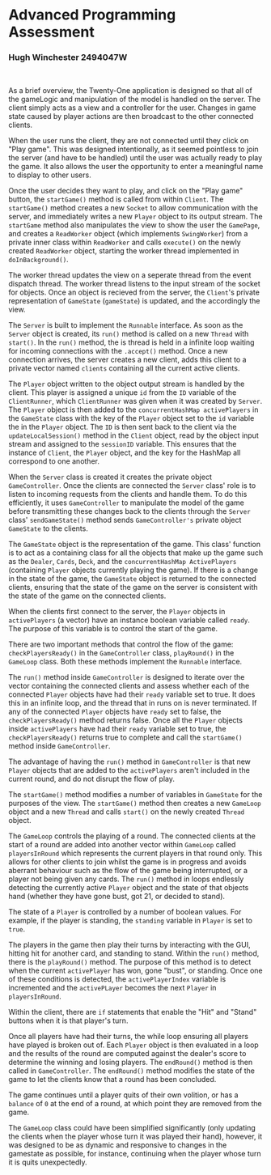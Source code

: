 # Advanced Programming Assessment
### Hugh Winchester 2494047W
<br>

As a brief overview, the Twenty-One application is designed so that all of the gameLogic and manipulation of the model is handled on the server. The client simply acts as a view and a controller for the user. Changes in game state caused by player actions are then broadcast to the other connected clients. 

When the user runs the client, they are not connected until they click on "Play game". This was designed intentionally, as it seemed pointless to join the server (and have to be handled) until the user was actually ready to play the game. It also allows the user the opportunity to enter a meaningful name to display to other users. 


Once the user decides they want to play, and click on the "Play game" button, the `startGame()` method is called from within `Client`. The `startGame()` method creates a new `Socket` to allow communication with the server, and immediately writes a new `Player` object to its output stream.  The `startGame` method also manipulates the view to show the user the `GamePage`, and creates a `ReadWorker` object (which implements `SwingWorker`) from a private inner class within `ReadWorker` and calls `execute()` on the newly created `ReadWorker` object, starting the worker thread implemented in `doInBackground()`. 

The worker thread updates the view on a seperate thread from the event dispatch thread. The worker thread listens to the input stream of the socket for objects. Once an object is recieved from the server, the `Client`'s private representation of `GameState` (`gameState`) is updated, and the accordingly the view. 

The `Server` is built to implement the `Runnable` interface. As soon as the `Server` object is created, its `run()` method is called on a new `Thread` with `start()`. In the `run()` method, the is thread is held in a infinite loop waiting for incoming connections with the `.accept()` method. Once a new connection arrives, the server creates a new client, adds this client to a private vector named `clients` containing all the current active clients. 

The `Player` object written to the object output stream is handled by the client. This player is assigned a unique `id` from the `ID` variable of the `ClientRunner`, which `ClientRunner` was given when it was created by `Server`. The `Player` object is then added to the `concurrentHashMap activePlayers` in the `GameState` class with the key of the `Player` object set to the `id` variable the in the `Player` object. The `ID` is then sent back to the client via the `updateLocalSession()` method in the `Client` object, read by the object input stream and assigned to the `sessionID` variable. This ensures that the instance of `Client`, the `Player` object, and the key for the HashMap all correspond to one another.  

When the `Server` class is created it creates the private object `GameController`. Once the clients are connected the `Server` class' role is to listen to incoming requests from the clients and handle them. To do this efficiently, it uses `GameController` to manipulate the model of the game before transmitting these changes back to the clients through the `Server` class' `sendGameState()` method sends `GameController's` private object `GameState` to the clients. 

The `GameState` object is the representation of the game. This class' function is to act as a containing class for all the objects that make up the game such as the `Dealer`, `Cards`, `Deck`, and the `concurrentHashMap ActivePlayers` (containing `Player` objects currently playing the game). If there is a change in the state of the game, the `GameState` object is returned to the connected clients, ensuring that the state of the game on the server is consistent with the state of the game on the connected clients. 

When the clients first connect to the server, the `Player` objects in `activePlayers` (a vector) have an instance boolean variable called `ready`. The purpose of this variable is to control the start of the game. 

There are two important methods that control the flow of the game: `checkPlayersReady()` in the `GameController` class, `playRound()` in the `GameLoop` class. Both these methods implement the `Runnable` interface.

The `run()` method inside `GameController` is designed to iterate over the vector containing the connected clients and assess whether each of the connected `Player` objects have had their `ready` variable set to true. It does this in an infinite loop, and the thread that in runs on is never terminated. If any of the connected `Player` objects have `ready` set to false, the `checkPlayersReady()` method returns false. Once all the `Player` objects inside `activePlayers` have had their `ready` variable set to true, the `checkPlayersReady()` returns true to complete and call the `startGame()` method inside `GameController`. 

The advantage of having the `run()` method in `GameController` is that new `Player` objects that are added to the `activePlayers` aren't included in the current round, and do not disrupt the flow of play. 

The `startGame()` method modifies a number of variables in `GameState` for the purposes of the view. The `startGame()` method then creates a new `GameLoop` object and a new `Thread` and calls `start()` on the newly created `Thread` object. 

The `GameLoop` controls the playing of a round. The connected clients at the start of a round are added into another vector within `GameLoop` called `playersInRound` which represents the current players in that round only. This allows for other clients to join whilst the game is in progress and avoids aberrant behaviour such as the flow of the game being interrupted, or a player not being given any cards. The `run()` method in loops endlessly detecting the currently active `Player` object and the state of that objects hand (whether they have gone bust, got 21, or decided to stand).

The state of a `Player` is controlled by a number of boolean values. For example, if the player is standing, the `standing` variable in `Player` is set to `true`. 

The players in the game then play their turns by interacting with the GUI, hitting hit for another card, and standing to stand. Within the `run()` method, there is the `playRound()` method. The purpose of this method is to detect when the current `activePlayer` has won, gone "bust", or standing. Once one of these conditions is detected, the `activePlayerIndex` variable is incremented and the `activePLayer` becomes the next `Player` in `playersInRound`.

Within the client, there are `if` statements that enable the "Hit" and "Stand" buttons when it is that player's turn. 

Once all players have had their turns, the while loop ensuring all players have played is broken out of. Each `Player` object is then evaluated in a loop and the results of the round are computed against the dealer's score to determine the winning and losing players. The `endRound()` method is then called in `GameController`. The `endRound()` method modifies the state of the game to let the clients know that a round has been concluded.  

The game continues until a player quits of their own volition, or has a `balance` of `0` at the end of a round, at which point they are removed from the game. 

The `GameLoop` class could have been simplified significantly (only updating the clients when the player whose turn it was played their hand), however, it was designed to be as dynamic and responsive to changes in the gamestate as possible, for instance, continuing when the player whose turn it is quits unexpectedly. 
